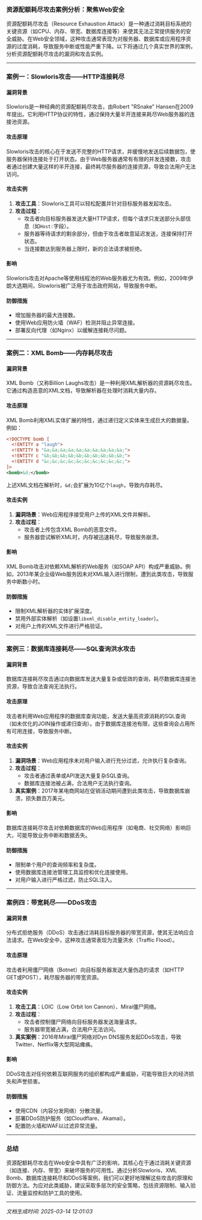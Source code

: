 ### 资源配额耗尽攻击案例分析：聚焦Web安全

资源配额耗尽攻击（Resource Exhaustion Attack）是一种通过消耗目标系统的关键资源（如CPU、内存、带宽、数据库连接等）来使其无法正常提供服务的安全威胁。在Web安全领域，这种攻击通常表现为对服务器、数据库或应用程序资源的过度消耗，导致服务中断或性能严重下降。以下将通过几个真实世界的案例，分析资源配额耗尽攻击的漏洞和攻击实例。

---

### 案例一：Slowloris攻击——HTTP连接耗尽

#### 漏洞背景
Slowloris是一种经典的资源配额耗尽攻击，由Robert "RSnake" Hansen在2009年提出。它利用HTTP协议的特性，通过保持大量半开连接来耗尽Web服务器的连接池资源。

#### 攻击原理
Slowloris攻击的核心在于发送不完整的HTTP请求，并缓慢地发送后续数据包，使服务器保持连接处于打开状态。由于Web服务器通常有有限的并发连接数，攻击者通过创建大量这样的半开连接，最终耗尽服务器的连接资源，导致合法用户无法访问。

#### 攻击实例
1. **攻击工具**：Slowloris工具可以轻松配置并针对目标服务器发起攻击。
2. **攻击过程**：
   - 攻击者向目标服务器发送大量HTTP请求，但每个请求只发送部分头部信息（如`Host:`字段）。
   - 服务器等待请求的剩余部分，但由于攻击者故意延迟发送，连接保持打开状态。
   - 当连接数达到服务器上限时，新的合法请求被拒绝。

#### 影响
Slowloris攻击对Apache等使用线程池的Web服务器尤为有效。例如，2009年伊朗大选期间，Slowloris被广泛用于攻击政府网站，导致服务中断。

#### 防御措施
- 增加服务器的最大连接数。
- 使用Web应用防火墙（WAF）检测并阻止异常连接。
- 部署反向代理（如Nginx）以缓解连接耗尽问题。

---

### 案例二：XML Bomb——内存耗尽攻击

#### 漏洞背景
XML Bomb（又称Billion Laughs攻击）是一种利用XML解析器的资源耗尽攻击。它通过构造恶意的XML文档，导致解析器在处理时消耗大量内存。

#### 攻击原理
XML Bomb利用XML实体扩展的特性，通过递归定义实体来生成巨大的数据量。例如：
```xml
<!DOCTYPE bomb [
  <!ENTITY a "laugh">
  <!ENTITY b "&a;&a;&a;&a;&a;&a;&a;&a;&a;&a;">
  <!ENTITY c "&b;&b;&b;&b;&b;&b;&b;&b;&b;&b;">
  <!ENTITY d "&c;&c;&c;&c;&c;&c;&c;&c;&c;&c;">
]>
<bomb>&d;</bomb>
```
上述XML文档在解析时，`&d;`会扩展为10亿个`laugh`，导致内存耗尽。

#### 攻击实例
1. **漏洞场景**：Web应用程序接受用户上传的XML文件并解析。
2. **攻击过程**：
   - 攻击者上传包含XML Bomb的恶意文件。
   - 服务器尝试解析XML时，内存被迅速耗尽，导致服务崩溃。

#### 影响
XML Bomb攻击对依赖XML解析的Web服务（如SOAP API）构成严重威胁。例如，2013年某企业级Web服务因未对XML输入进行限制，遭到此类攻击，导致服务中断数小时。

#### 防御措施
- 限制XML解析器的实体扩展深度。
- 禁用外部实体解析（如设置`libxml_disable_entity_loader`）。
- 对用户上传的XML文件进行严格验证。

---

### 案例三：数据库连接耗尽——SQL查询洪水攻击

#### 漏洞背景
数据库连接耗尽攻击通过向数据库发送大量复杂或低效的查询，耗尽数据库连接池资源，导致合法查询无法执行。

#### 攻击原理
攻击者利用Web应用程序的数据库查询功能，发送大量高资源消耗的SQL查询（如未优化的JOIN操作或递归查询）。由于数据库连接池有限，这些查询会占用所有可用连接，导致服务中断。

#### 攻击实例
1. **漏洞场景**：Web应用程序未对用户输入进行充分过滤，允许执行复杂查询。
2. **攻击过程**：
   - 攻击者通过表单或API发送大量复杂SQL查询。
   - 数据库连接池被占满，合法用户无法执行查询。
3. **真实案例**：2017年某电商网站在促销活动期间遭到此类攻击，导致数据库崩溃，损失数百万美元。

#### 影响
数据库连接耗尽攻击对依赖数据库的Web应用程序（如电商、社交网络）影响巨大，可能导致业务中断和数据丢失。

#### 防御措施
- 限制单个用户的查询频率和复杂度。
- 使用数据库连接池管理工具监控和优化连接使用。
- 对用户输入进行严格过滤，防止SQL注入。

---

### 案例四：带宽耗尽——DDoS攻击

#### 漏洞背景
分布式拒绝服务（DDoS）攻击通过消耗目标服务器的带宽资源，使其无法响应合法请求。在Web安全中，这种攻击通常表现为流量洪水（Traffic Flood）。

#### 攻击原理
攻击者利用僵尸网络（Botnet）向目标服务器发送大量伪造的请求（如HTTP GET或POST），耗尽服务器的带宽资源。

#### 攻击实例
1. **攻击工具**：LOIC（Low Orbit Ion Cannon）、Mirai僵尸网络。
2. **攻击过程**：
   - 攻击者控制僵尸网络向目标服务器发送海量请求。
   - 服务器带宽被占满，合法用户无法访问。
3. **真实案例**：2016年Mirai僵尸网络对Dyn DNS服务发起DDoS攻击，导致Twitter、Netflix等大型网站瘫痪。

#### 影响
DDoS攻击对任何依赖互联网服务的组织都构成严重威胁，可能导致巨大的经济损失和声誉损害。

#### 防御措施
- 使用CDN（内容分发网络）分散流量。
- 部署DDoS防护服务（如Cloudflare、Akamai）。
- 配置防火墙和WAF以过滤异常流量。

---

### 总结

资源配额耗尽攻击在Web安全中具有广泛的影响，其核心在于通过消耗关键资源（如连接、内存、带宽）来破坏服务的可用性。通过分析Slowloris、XML Bomb、数据库连接耗尽和DDoS等案例，我们可以更好地理解这些攻击的原理和防御方法。为应对此类威胁，建议采取多层次的安全策略，包括资源限制、输入验证、流量监控和防护工具的使用。

---

*文档生成时间: 2025-03-14 12:01:03*



